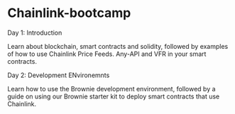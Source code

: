 # Chainlink-bootcamp

Day 1: Introduction

Learn about blockchain, smart contracts and solidity, followed by examples of how to use Chainlink Price Feeds. Any-API and VFR in your smart contracts.

Day 2: Development ENvironemnts

Learn how to use the Brownie development environment, followed by a guide on using our Brownie starter kit to deploy smart contracts that use Chainlink.